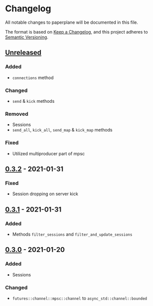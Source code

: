 # Changelog

All notable changes to paperplane will be documented in this file.

The format is based on [Keep a Changelog](https://keepachangelog.com/en/1.0.0),
and this project adheres to [Semantic Versioning](https://doc.rust-lang.org/cargo/reference/semver.html).

## [Unreleased]

### Added

- `connections` method

### Changed

- `send` & `kick` methods

### Removed

- Sessions
- `send_all`, `kick_all`, `send_map` & `kick_map` methods

### Fixed

- Utilized multiproducer part of mpsc

## [0.3.2] - 2021-01-31

### Fixed

- Session dropping on server kick

## [0.3.1] - 2021-01-31

### Added

- Methods `filter_sessions` and `filter_and_update_sessions`

## [0.3.0] - 2021-01-20

### Added

- Sessions

### Changed

- `futures::channel::mpsc::channel` to `async_std::channel::bounded`

[unreleased]: https://gitlab.com/rasmusmerzin/paperplane/compare/v0.3.2...master
[0.3.2]: https://gitlab.com/rasmusmerzin/paperplane/compare/v0.3.1...v0.3.2
[0.3.1]: https://gitlab.com/rasmusmerzin/paperplane/compare/v0.3.0...v0.3.1
[0.3.0]: https://gitlab.com/rasmusmerzin/paperplane/compare/v0.2.2...v0.3.0
